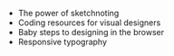 - The power of sketchnoting
- Coding resources for visual designers
- Baby steps to designing in the browser
- Responsive typography